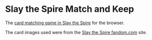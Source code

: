 # Slay the Spire Match and Keep

The [card matching game in Slay the Spire](https://slay-the-spire.fandom.com/wiki/Match_and_Keep) for the browser.

The card images used were from the [Slay the Spire fandom.com](https://slay-the-spire.fandom.com/wiki/Cards) site.
